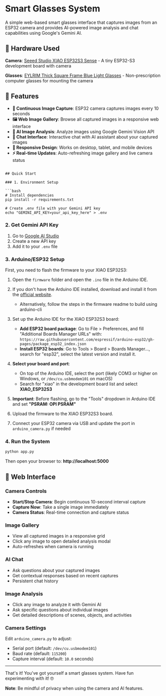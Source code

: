 # Smart Glasses System

A simple web-based smart glasses interface that captures images from an ESP32 camera and provides AI-powered image analysis and chat capabilities using Google's Gemini AI.

## 🔧 Hardware Used

**Camera**: [Seeed Studio XIAO ESP32S3 Sense](https://www.amazon.com/Seeed-Studio-XIAO-ESP32-Sense/dp/B0C69FFVHH?th=1) - A tiny ESP32-S3 development board with camera

**Glasses**: [EYLRIM Thick Square Frame Blue Light Glasses](https://www.amazon.com/dp/B0BWNWRFKY?ref=ppx_yo2ov_dt_b_fed_asin_title) - Non-prescription computer glasses for mounting the camera

## 🚀 Features

- **📸 Continuous Image Capture**: ESP32 camera captures images every 10 seconds
- **🖼️ Web Image Gallery**: Browse all captured images in a responsive web interface
- **🤖 AI Image Analysis**: Analyze images using Google Gemini Vision API
- **💬 Chat Interface**: Interactive chat with AI assistant about your captured images
- **📱 Responsive Design**: Works on desktop, tablet, and mobile devices
- **⚡ Real-time Updates**: Auto-refreshing image gallery and live camera status


```

## Quick Start

### 1. Environment Setup

```bash
# Install dependencies
pip install -r requirements.txt

# Create .env file with your Gemini API key
echo "GEMINI_API_KEY=your_api_key_here" > .env
```

### 2. Get Gemini API Key

1. Go to [Google AI Studio](https://makersuite.google.com/app/apikey)
2. Create a new API key
3. Add it to your `.env` file

### 3. Arduino/ESP32 Setup

First, you need to flash the firmware to your XIAO ESP32S3:

1. Open the `firmware` folder and open the `.ino` file in the Arduino IDE.

2. If you don't have the Arduino IDE installed, download and install it from the [official website](https://www.arduino.cc/en/software).
   - Alternatively, follow the steps in the firmware readme to build using arduino-cli

3. Set up the Arduino IDE for the XIAO ESP32S3 board:
   - **Add ESP32 board package**: Go to File > Preferences, and fill "Additional Boards Manager URLs" with: `https://raw.githubusercontent.com/espressif/arduino-esp32/gh-pages/package_esp32_index.json`
   - **Install ESP32 boards**: Go to Tools > Board > Boards Manager..., search for "esp32", select the latest version and install it.

4. **Select your board and port**:
   - On top of the Arduino IDE, select the port (likely COM3 or higher on Windows, or `/dev/cu.usbmodem101` on macOS)
   - Search for "xiao" in the development board list and select **XIAO_ESP32S3**

5. **Important**: Before flashing, go to the "Tools" dropdown in Arduino IDE and set **"PSRAM: OPI PSRAM"**

6. Upload the firmware to the XIAO ESP32S3 board.

7. Connect your ESP32 camera via USB and update the port in `arduino_camera.py` if needed

### 4. Run the System

```bash
python app.py
```

Then open your browser to: **http://localhost:5000**

## 📱 Web Interface

### Camera Controls
- **Start/Stop Camera**: Begin continuous 10-second interval capture
- **Capture Now**: Take a single image immediately
- **Camera Status**: Real-time connection and capture status

### Image Gallery
- View all captured images in a responsive grid
- Click any image to open detailed analysis modal
- Auto-refreshes when camera is running

### AI Chat
- Ask questions about your captured images
- Get contextual responses based on recent captures
- Persistent chat history

### Image Analysis
- Click any image to analyze it with Gemini AI
- Ask specific questions about individual images
- Get detailed descriptions of scenes, objects, and activities


### Camera Settings

Edit `arduino_camera.py` to adjust:
- Serial port (default: `/dev/cu.usbmodem101`)
- Baud rate (default: `115200`)
- Capture interval (default: `10.0` seconds)



---

That's it! You've got yourself a smart glasses system. Have fun experimenting with it! 🤓

**Note**: Be mindful of privacy when using the camera and AI features.

